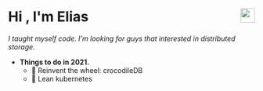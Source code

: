<h1>Hi <img src="https://github.com/TheDudeThatCode/TheDudeThatCode/blob/master/Assets/Hi.gif" width="29px" align="right">, I'm Elias</h1> 

*I taught myself code. I'm looking for guys that interested in distributed storage.*

- **Things to do in 2021.**
  - 🌈 Reinvent the wheel: crocodileDB
  - 🌈 Lean kubernetes
